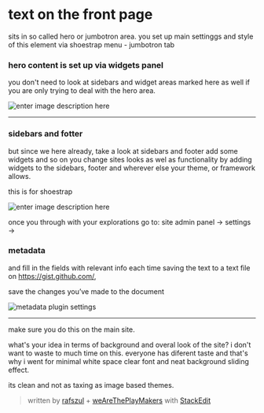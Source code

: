 # text on the front page
sits in so called hero or jumbotron area. you set up main settinggs and style of this element via shoestrap menu - jumbotron tab

### hero content is set up via widgets panel

you don't need to look at sidebars and widget areas marked here as well if you are only trying to deal with the hero area.

![enter image description here][1]

---
### sidebars and fotter

but since we here already, take a look at sidebars and footer add some widgets and so on
you change sites looks as wel as functionality by adding widgets to the sidebars, footer and wherever else your theme, or framework allows. 

this is for shoestrap 

![enter image description here][2]

once you through with your explorations go to: site admin panel -> settings -> 

### metadata

and fill in the fields with relevant info each time saving the text to a text file on https://gist.github.com/, 

save the changes you’ve made to the document

![metadata plugin settings][3]

---

make sure you do this on the main site.

what's your idea in terms of background and overal look of the site? i don't want to waste to much time on this. everyone has diferent taste and that's why i went for minimal white space clear font and neat background sliding effect.

its clean and not as taxing as image based themes.





> written by [rafszul](https://github.com/rafszul) + [weAreThePlayMakers](http://wearetheplaymakers.com/) with [StackEdit](https://stackedit.io/)


  [1]: https://lh6.googleusercontent.com/-FSn51nynYfA/U9nvl6IBztI/AAAAAAAAOBk/KrJwaLcOrYc/s0/screenshot.png "screenshot.png"
  [2]: https://lh6.googleusercontent.com/-zdFLUaQDdkw/U9nxQO_cXVI/AAAAAAAAOBw/My-fWGgKJN4/s0/screenshot.png "screenshot002.png"
  [3]: https://lh4.googleusercontent.com/-Bt_nZHS6fnQ/U9n7kj1MJlI/AAAAAAAAOCA/z3ea447V1X0/s0/screenshot.png "metadata plugin settings.png"